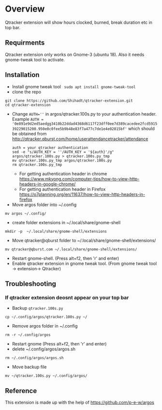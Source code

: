 # Overview

Qtracker extension will show hours clocked, burned, break duration etc in top bar.

## Requirments
Qtracker extension only works on Gnome-3 (ubuntu 18). Also it needs gnome-tweak tool to activate.

## Installation

- Install gnome tweak tool
``` sudo apt install gnome-tweak-tool```
- clone the repo
```
git clone https://github.com/Shihadt/qtracker-extension.git
cd qtracker-extension
```

- Change ```AUTH=''``` in argos/qtracker.100s.py to your authentication header. Example ```AUTH = '0e891e9d2ed5aedgg3410b22ddad4368d6117f23dff0ee7d389cacedee2fcd591539229015200.950e0c0fee5b9b48e83f7a477c7de1e4e02815bf'``` which should be obtained from <http://qtracker.qburst.com/home/userattendancetracker/attendance>
	```
	auth = your qtracker authentication
	sed -e "s/AUTH_KEY = ''/AUTH_KEY = '${auth}'/g" argos/qtracker.100s.py > qtracker.100s.py_tmp
	mv qtracker.100s.py_tmp argos/qtracker.100s.py
	rm qtracker.100s.py_tmp
	```
	- For getting authentication header in chrome <https://www.mkyong.com/computer-tips/how-to-view-http-headers-in-google-chrome/>
	- For getting authentication header in Firefox <https://o7planning.org/en/11637/how-to-view-http-headers-in-firefox>
- Move argos folder into ~/.config
```
mv argos ~/.config/
```
- create folder extensions in  ~/.local/share/gnome-shell
```
mkdir -p  ~/.local/share/gnome-shell/extensions
```
- Move qtracker@qburst folder to ~/.local/share/gnome-shell/extensions/
```
mv qtracker@qburst.com ~/.local/share/gnome-shell/extensions/
```
- Restart gnome-shell. (Press alt+f2, then 'r' and enter)
- Enable qtracker extension in gnome tweak tool. (From gnome tweak tool -> extension-> Qtracker)

## Troubleshooting

### If qtracker extension deosnt appear on your top bar

- Backup ```qtracker.100s.py```
```
cp ~/.config/argos/qtracker.100s.py ~/
```
- Remove argos folder in ~/.config
```
rm -r ~/.config/argos
```
- Restart gnome (Press alt+f2, then 'r' and enter)
- delete ~/.config/argos/argos.sh
```
rm ~/.config/argos/argos.sh
```
- Move backup file
```
mv ~/qtracker.100s.py ~/.config/argos/
```

## Reference
This extension is made up with the help of https://github.com/p-e-w/argos
